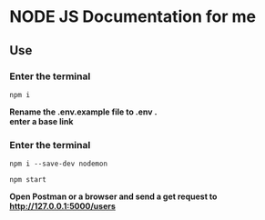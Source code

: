 # NODE JS Documentation for me
## Use
### Enter the terminal
```
npm i
```
**Rename the .env.example file to .env .**
<br/>
**enter a base link**

### Enter the terminal
```
npm i --save-dev nodemon

npm start
```

**Open Postman or a browser and send a get request to http://127.0.0.1:5000/users**
